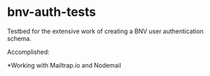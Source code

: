 # bnv-auth-tests

Testbed for the extensive work of creating a BNV user authentication schema.

Accomplished:

*Working with Mailtrap.io and Nodemail
